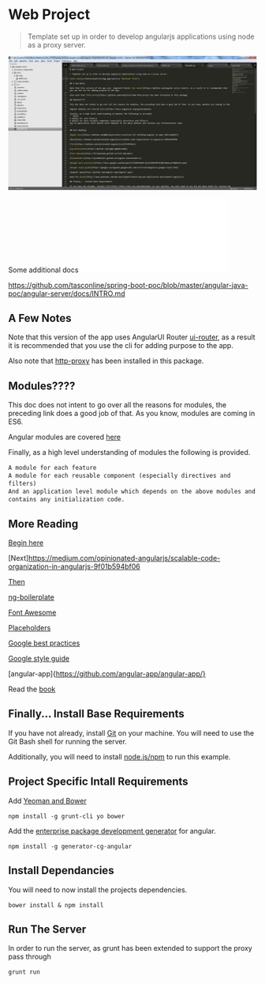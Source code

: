 # Web Project

> Template set up in order to develop angularjs applications using node as a proxy server.

![Simple](/angular-java-poc/angular-server/docs/imgs/simple.jpg?raw=true "Simple Image")

Some additional docs
![SomeAdditionalDocs](/angular-java-poc/angular-server/docs/INTRO.md "Simple MD")

https://github.com/tasconline/spring-boot-poc/blob/master/angular-java-poc/angular-server/docs/INTRO.md

## A Few Notes

Note that this version of the app uses  AngularUI Router [ui-router](https://github.com/angular-ui/ui-router), as a result it is recommended that you use the cli for adding purpose to the app.

Also note that [http-proxy](https://github.com/nodejitsu/node-http-proxy) has been installed in this package.

## Modules????

This doc does not intent to go over all the reasons for modules, the preceding link does a good job of that. As you know, modules are coming in ES6.

Angular modules are covered [here](https://docs.angularjs.org/guide/module)

Finally, as a high level understanding of modules the following is provided.
```Shell
A module for each feature
A module for each reusable component (especially directives and filters)
And an application level module which depends on the above modules and contains any initialization code.
```

## More Reading

[Begin here](https://medium.com/@dickeyxxx/best-practices-for-building-angular-js-apps-266c1a4a6917)

[Next]https://medium.com/opinionated-angularjs/scalable-code-organization-in-angularjs-9f01b594bf06

[Then](https://medium.com/opinionated-angularjs/a2fcbf874a1c)

[ng-boilerplate](https://github.com/ngbp/ngbp#readme)

[Font Awesome](http://fortawesome.github.io/Font-Awesome/)

[Placeholders](http://joshdmiller.github.io/angular-placeholders/)

[Google best practices](https://docs.google.com/document/d/1XXMvReO8-Awi1EZXAXS4PzDzdNvV6pGcuaF4Q9821Es/pub)

[Google style guide](https://google-styleguide.googlecode.com/svn/trunk/angularjs-google-style.html)

[angular-app]{https://github.com/angular-app/angular-app/}

Read the [book](https://www.packtpub.com/web-development/mastering-web-application-development-angularjs)

## Finally... Install Base Requirements 

If you have not already, install [Git](http://http://git-scm.com/downloads) on your machine. You will need to use the Git Bash shell for running the server.

Additionally, you will need to install [node.js/npm](http://nodejs.org/) to run this example.

## Project Specific Intall Requirements

Add [Yeoman and Bower](http://yeoman.io/)

```shell
npm install -g grunt-cli yo bower
```

Add the [enterprise package development generator](https://github.com/cgross/generator-cg-angular) for angular.
```shell
npm install -g generator-cg-angular
```

## Install Dependancies

You will need to now install the projects dependencies.
```shell
bower install & npm install
```

## Run The Server

In order to run the server, as grunt has been extended to support the proxy pass through
```shell
grunt run
```
